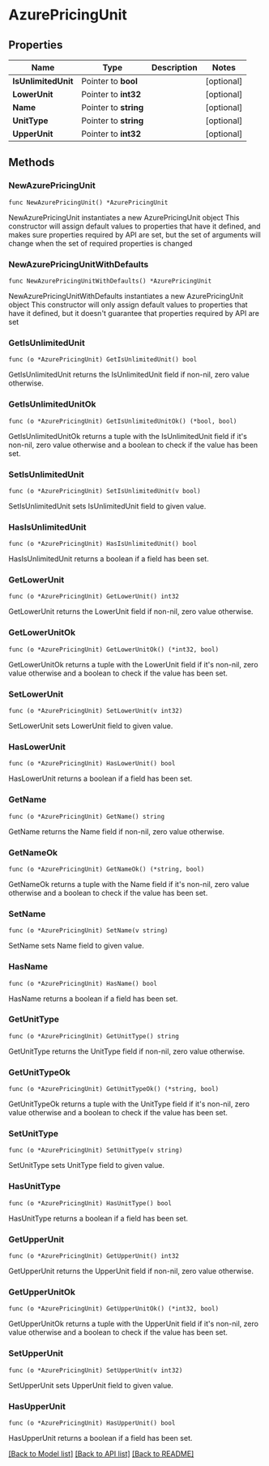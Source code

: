 # AzurePricingUnit

## Properties

Name | Type | Description | Notes
------------ | ------------- | ------------- | -------------
**IsUnlimitedUnit** | Pointer to **bool** |  | [optional] 
**LowerUnit** | Pointer to **int32** |  | [optional] 
**Name** | Pointer to **string** |  | [optional] 
**UnitType** | Pointer to **string** |  | [optional] 
**UpperUnit** | Pointer to **int32** |  | [optional] 

## Methods

### NewAzurePricingUnit

`func NewAzurePricingUnit() *AzurePricingUnit`

NewAzurePricingUnit instantiates a new AzurePricingUnit object
This constructor will assign default values to properties that have it defined,
and makes sure properties required by API are set, but the set of arguments
will change when the set of required properties is changed

### NewAzurePricingUnitWithDefaults

`func NewAzurePricingUnitWithDefaults() *AzurePricingUnit`

NewAzurePricingUnitWithDefaults instantiates a new AzurePricingUnit object
This constructor will only assign default values to properties that have it defined,
but it doesn't guarantee that properties required by API are set

### GetIsUnlimitedUnit

`func (o *AzurePricingUnit) GetIsUnlimitedUnit() bool`

GetIsUnlimitedUnit returns the IsUnlimitedUnit field if non-nil, zero value otherwise.

### GetIsUnlimitedUnitOk

`func (o *AzurePricingUnit) GetIsUnlimitedUnitOk() (*bool, bool)`

GetIsUnlimitedUnitOk returns a tuple with the IsUnlimitedUnit field if it's non-nil, zero value otherwise
and a boolean to check if the value has been set.

### SetIsUnlimitedUnit

`func (o *AzurePricingUnit) SetIsUnlimitedUnit(v bool)`

SetIsUnlimitedUnit sets IsUnlimitedUnit field to given value.

### HasIsUnlimitedUnit

`func (o *AzurePricingUnit) HasIsUnlimitedUnit() bool`

HasIsUnlimitedUnit returns a boolean if a field has been set.

### GetLowerUnit

`func (o *AzurePricingUnit) GetLowerUnit() int32`

GetLowerUnit returns the LowerUnit field if non-nil, zero value otherwise.

### GetLowerUnitOk

`func (o *AzurePricingUnit) GetLowerUnitOk() (*int32, bool)`

GetLowerUnitOk returns a tuple with the LowerUnit field if it's non-nil, zero value otherwise
and a boolean to check if the value has been set.

### SetLowerUnit

`func (o *AzurePricingUnit) SetLowerUnit(v int32)`

SetLowerUnit sets LowerUnit field to given value.

### HasLowerUnit

`func (o *AzurePricingUnit) HasLowerUnit() bool`

HasLowerUnit returns a boolean if a field has been set.

### GetName

`func (o *AzurePricingUnit) GetName() string`

GetName returns the Name field if non-nil, zero value otherwise.

### GetNameOk

`func (o *AzurePricingUnit) GetNameOk() (*string, bool)`

GetNameOk returns a tuple with the Name field if it's non-nil, zero value otherwise
and a boolean to check if the value has been set.

### SetName

`func (o *AzurePricingUnit) SetName(v string)`

SetName sets Name field to given value.

### HasName

`func (o *AzurePricingUnit) HasName() bool`

HasName returns a boolean if a field has been set.

### GetUnitType

`func (o *AzurePricingUnit) GetUnitType() string`

GetUnitType returns the UnitType field if non-nil, zero value otherwise.

### GetUnitTypeOk

`func (o *AzurePricingUnit) GetUnitTypeOk() (*string, bool)`

GetUnitTypeOk returns a tuple with the UnitType field if it's non-nil, zero value otherwise
and a boolean to check if the value has been set.

### SetUnitType

`func (o *AzurePricingUnit) SetUnitType(v string)`

SetUnitType sets UnitType field to given value.

### HasUnitType

`func (o *AzurePricingUnit) HasUnitType() bool`

HasUnitType returns a boolean if a field has been set.

### GetUpperUnit

`func (o *AzurePricingUnit) GetUpperUnit() int32`

GetUpperUnit returns the UpperUnit field if non-nil, zero value otherwise.

### GetUpperUnitOk

`func (o *AzurePricingUnit) GetUpperUnitOk() (*int32, bool)`

GetUpperUnitOk returns a tuple with the UpperUnit field if it's non-nil, zero value otherwise
and a boolean to check if the value has been set.

### SetUpperUnit

`func (o *AzurePricingUnit) SetUpperUnit(v int32)`

SetUpperUnit sets UpperUnit field to given value.

### HasUpperUnit

`func (o *AzurePricingUnit) HasUpperUnit() bool`

HasUpperUnit returns a boolean if a field has been set.


[[Back to Model list]](../README.md#documentation-for-models) [[Back to API list]](../README.md#documentation-for-api-endpoints) [[Back to README]](../README.md)


